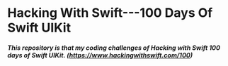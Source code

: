 # Hacking With Swift---100 Days Of Swift UIKit
##### This repository is that my coding challenges of Hacking with Swift 100 days of Swift UIKit. (https://www.hackingwithswift.com/100)

